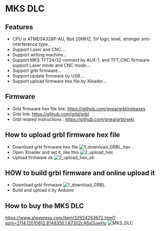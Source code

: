# MKS DLC
## Features
- CPU is ATMEGA328P-AU, 8bit 20MHZ, 5V logic level, stronger anti-interference type...
- Support Laser and CNC...
- Dupport writing machine...
- Support MKS TFT24/32 connect by AUX-1, and TFT_CNC firmware support Laser mode and CNC mode... 
- Support grbl firmware...
- Support update firmware by USB...
- Support upload firmware hex file by Xloader...

## Firmware
  - Grbl firmware hex file link: https://github.com/gnea/grbl/releases
  - Grbl link: https://github.com/grbl/grbl
  - Grbl related instructions : https://github.com/gnea/grbl/wiki
  
## How to upload grbl firmware hex file
  - Download grbl firmware hex file
  ![1_download_GRBL_hex](https://github.com/makerbase-mks/MKS-DLC/blob/master/Picture/1_download_GRBL_hex.png "1_download_GRBL_hex")
  - Open Xloader and set it, like this
  ![2_upload_hex](https://github.com/makerbase-mks/MKS-DLC/blob/master/Picture/2_upload_hex.png "2_upload_hex")
  - Upload firmware ok
  ![2_upload_hex_ok](https://github.com/makerbase-mks/MKS-DLC/blob/master/Picture/2_upload_hex_ok.png "2_upload_hex_ok")
  
## HOW to build grbl firmware and online upload it
  - Download grbl firmware
  ![1_download_GRBL](https://github.com/makerbase-mks/MKS-DLC/blob/master/Picture/1_download_GRBL.png "1_download_GRBL")
  - Build and upload it by Arduino

## How to buy the MKS DLC 
  https://www.aliexpress.com/item/32924263672.html?spm=2114.12010612.8148356.1.67302c46xDuwHo
  ![MKS_DLC](https://github.com/makerbase-mks/MKS-DLC/blob/master/Picture/MKS_DLC.png "MKS_DLC")